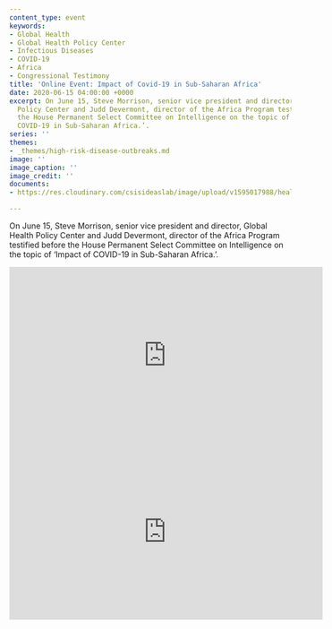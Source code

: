 ```yaml
---
content_type: event
keywords:
- Global Health
- Global Health Policy Center
- Infectious Diseases
- COVID-19
- Africa
- Congressional Testimony
title: 'Online Event: Impact of Covid-19 in Sub-Saharan Africa'
date: 2020-06-15 04:00:00 +0000
excerpt: On June 15, Steve Morrison, senior vice president and director, Global Health
  Policy Center and Judd Devermont, director of the Africa Program testified before
  the House Permanent Select Committee on Intelligence on the topic of ‘Impact of
  COVID-19 in Sub-Saharan Africa.’.
series: ''
themes:
- _themes/high-risk-disease-outbreaks.md
image: ''
image_caption: ''
image_credit: ''
documents:
- https://res.cloudinary.com/csisideaslab/image/upload/v1595017988/health-commission/200615_Morrison_testimony_e51kvl.pdf

---
```

On June 15, Steve Morrison, senior vice president and director, Global Health Policy Center and Judd Devermont, director of the Africa Program testified before the House Permanent Select Committee on Intelligence on the topic of ‘Impact of COVID-19 in Sub-Saharan Africa.’.

<div class="video-wrapper post-feature-video"><iframe width="560" height="315" src="https://www.youtube.com/embed/sCtSute_frI" frameborder="0" allow="accelerometer; autoplay; encrypted-media; gyroscope; picture-in-picture" allowfullscreen></iframe></iframe></div>

<div class="video-wrapper post-feature-video"><iframe width="560" height="315" src="https://www.youtube.com/embed/IpSvvpDbnpU" frameborder="0" allow="accelerometer; autoplay; encrypted-media; gyroscope; picture-in-picture" allowfullscreen></iframe></div>